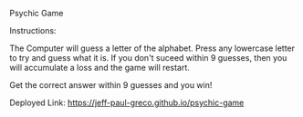 Psychic Game

Instructions:

The Computer will guess a letter of the alphabet. Press any lowercase letter to try and guess what it is. If you don't suceed within 9 guesses, then you will accumulate a loss and the game will restart.

Get the correct answer within 9 guesses and you win!

Deployed Link: https://jeff-paul-greco.github.io/psychic-game